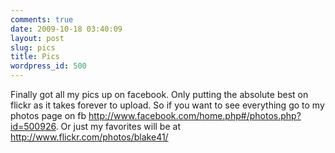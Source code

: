 ```yaml
---
comments: true
date: 2009-10-18 03:40:09
layout: post
slug: pics
title: Pics
wordpress_id: 500
---
```


Finally got all my pics up on facebook.  Only putting the absolute best on flickr as it takes forever to upload.  So if you want to see everything go to my photos page on fb http://www.facebook.com/home.php#/photos.php?id=500926.  Or just my favorites will be at http://www.flickr.com/photos/blake41/
